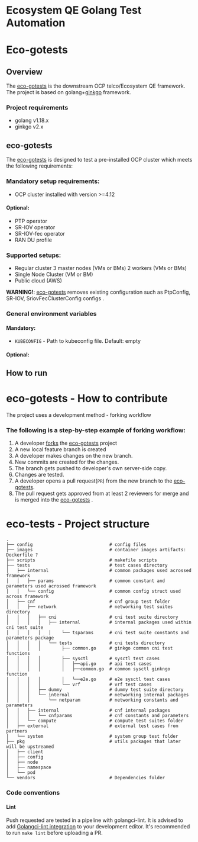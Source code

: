 Ecosystem QE Golang Test Automation
=======
# Eco-gotests

## Overview
The [eco-gotests](https://github.com/openshift-kni/eco-gotests) is the downstream OCP telco/Ecosystem QE framework.
The project is based on golang+[ginkgo](https://onsi.github.io/ginkgo) framework.

### Project requirements
* golang v1.18.x
* ginkgo v2.x

## eco-gotests
The  [eco-gotests](https://github.com/openshift-kni/eco-gotests) is designed to test a pre-installed OCP cluster which meets the following requirements:

### Mandatory setup requirements:
* OCP cluster installed with version >=4.12

#### Optional:
* PTP operator
* SR-IOV operator
* SR-IOV-fec operator
* RAN DU profile

### Supported setups:
* Regular cluster 3 master nodes (VMs or BMs) 2 workers (VMs or BMs)
* Single Node Cluster (VM or BM)
* Public cloud (AWS)

**WARNING!**: [eco-gotests](https://github.com/openshift-kni/eco-gotests) removes existing configuration such as
PtpConfig, SR-IOV, SriovFecClusterConfig configs .

### General environment variables
#### Mandatory:
* `KUBECONFIG` - Path to kubeconfig file. Default: empty
#### Optional: 
<!-- TODO Update this section with optional env vars for each test suite -->

## How to run

# eco-gotests - How to contribute

The project uses a development method - forking workflow
### The following is a step-by-step example of forking workflow:
1) A developer [forks](https://docs.gitlab.com/ee/user/project/repository/forking_workflow.html#creating-a-fork)
   the [eco-gotests](https://github.com/openshift-kni/eco-gotests) project
2) A new local feature branch is created
3) A developer makes changes on the new branch.
4) New commits are created for the changes.
5) The branch gets pushed to developer's own server-side copy.
6) Changes are tested.
7) A developer opens a pull request(`PR`) from the new branch to
   the [eco-gotests](https://github.com/openshift-kni/eco-gotests).
8) The pull request gets approved from at least 2 reviewers for merge and is merged into
   the [eco-gotests](https://github.com/openshift-kni/eco-gotests) .

# eco-tests - Project structure
    .
    ├── config                             # config files
    ├── images                             # container images artifacts: Dockerfile ?
    ├── scripts                            # makefile scripts
    ├── tests                              # test cases directory
    │   ├── internal                       # common packages used acrossed framework
    │   │   ├── params                     # common constant and parameters used acrossed framework
    │   │   └── config                     # common config struct used across framework
    │   ├── cnf                            # cnf group test folder
    │   │   ├── network                    # networking test suites directory
    │   │   │   ├── cni                    # cni test suite directory 
    │   │   │   │   ├── internal           # internal packages used within cni test suite
    │   │   │   │   │    └── tsparams      # cni test suite constants and parameters package
    │   │   │   │   └── tests              # cni tests directory
    │   │   │   │        ├── common.go     # ginkgo common cni test functions
    │   │   │   │        ├── sysctl        # sysctl test cases
    │   │   │   │        │   ├──api.go     # api test cases
    │   │   │   │        │   ├──common.go  # common sysctl ginkngo function
    │   │   │   │        │   └──e2e.go     # e2e sysctl test cases
    │   │   │   │        └── vrf           # vrf test cases
    │   │   │   ├── dummy                  # dummy test suite directory 
    │   │   │   └── internal               # networking internal packages 
    │   │   │       └── netparam           # networking constants and parameters
    │   │   ├── internal                   # cnf internal packages 
    │   │   │   └── cnfparams              # cnf constants and parameters
    │   │   └── compute                    # compute test suites folder
    │   ├── external                       # external test cases from partners
    │   └── system                         # system group test folder
    ├── pkg                                # utils packages that later will be upstreamed
    │   ├── client
    │   ├── config
    │   ├── node
    │   ├── namespace
    │   └── pod
    └── vendors                            # Dependencies folder 
### Code conventions
#### Lint
Push requested are tested in a pipeline with golangci-lint. It is advised to add [Golangci-lint integration](https://golangci-lint.run/usage/integrations/) to your development editor. It's recommended to run `make lint` before uploading a PR.
